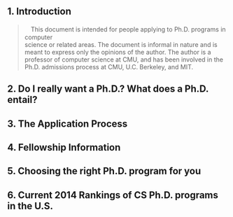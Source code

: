## 1. Introduction
>　This document is intended for people applying to Ph.D. programs in computer  
> science or related areas. The document is informal in nature and is meant to express
> only the opinions of the author. The author is a professor of computer science
> at CMU, and has been involved in the Ph.D. admissions process at CMU, U.C.
> Berkeley, and MIT.
## 2. Do I really want a Ph.D.? What does a Ph.D. entail?
## 3. The Application Process
## 4. Fellowship Information
## 5. Choosing the right Ph.D. program for you
## 6. Current 2014 Rankings of CS Ph.D. programs in the U.S.
